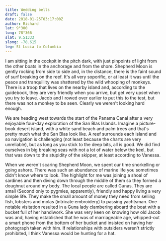 ```yaml
---
title: Wedding bells
draft: false
date: 2018-01-25T03:17:00Z
author: Richard
lat: 9°300
long: 78°366
slat: 9.51333
slong: -78.615
leg: St Lucia to Columbia 
---
```

I am sitting in the cockpit in the pitch dark, with just pinpoints of light from the other boats in 
the anchorage and from the shore.  Shepherd Moon is gently rocking from side to side and, 
in the distance, there is the faint sound of surf breaking on the reef. It's all very soporific, or 
at least it was until the peace and tranquillity was shattered by the wild whooping of 
monkeys. There is a troop that lives on the nearby island and, according to the guidebook, 
they are very friendly when you arrive, but get very upset when you try to leave. Jacob and I 
rowed over earlier to put this to the test, but there was not a monkey to be seen. Clearly we 
weren't looking hard enough.

We are heading west towards the start of the Panama Canal after a very enjoyable four-day 
exploration of the San Blas Islands. Imagine a picture-book desert island, with a white sand 
beach and palm trees and that's pretty much what the San Blas look like. A reef surrounds 
each island and so navigation is challenging (not least because the charts are very 
unreliable), but as long as you stick to the deep bits, all is good. We did find ourselves in big 
breaking seas with not a lot of water below the keel, but that was down to the stupidity of the 
skipper, at least according to Vanessa.

When we weren't scaring Shepherd Moon, we spent our time snorkelling or going ashore. 
There was such an abundance of marine life you sometimes didn't know where to look. The 
highlight for me was joining a shoal of sardines and then diving down through the middle of 
them so they formed a doughnut around my body. The local people are called Gunas. They 
are small (Second only to pygmies, apparently), friendly and happy living a very simple life. 
They make the small amount of money they need from selling fish, lobsters and molas 
(intricate embroidery) to passing yachtsman. One notable visitation resulted in a Guna lady 
clambering aboard the boat with a bucket full of her handiwork. She was very keen on 
knowing how old Jacob was and, having established that he was of marriageable age, 
whipped-out a smart phone from the bottom of her bucket and insisted on having her 
photograph taken with him. If relationships with outsiders weren't strictly prohibited, I think 
Vanessa would be hunting for a hat.

